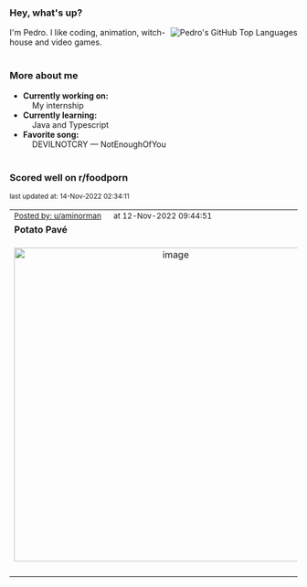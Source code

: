 ### Hey, what's up?
<img align="right" alt="Pedro's GitHub Top Languages" src="https://github-readme-stats.vercel.app/api/top-langs/?username=PedrosUsername&exclude_repo=HW2&layout=compact" />

I'm Pedro. I like coding, animation, witch-house and video games.<br><br>

### More about me
- **Currently working on:**  
&nbsp;&nbsp;&nbsp;&nbsp;My internship
- **Currently learning:**  
&nbsp;&nbsp;&nbsp;&nbsp;Java and Typescript
- **Favorite song:**  
&nbsp;&nbsp;&nbsp;&nbsp;DEVILNOTCRY — NotEnoughOfYou<br><br>

### Scored well on r/foodporn

<p align="left"><sub>last updated at: 14-Nov-2022 02:34:11</sub></p>

|   |
| --- |
| <sub>[Posted by: u/aminorman][source] &nbsp;&nbsp;&nbsp;&nbsp; at 12-Nov-2022 09:44:51</sub> |
| **Potato Pavé** | 
|<p align="center"> <img alt="image" src="https://i.redd.it/6nkycsq7niz91.jpg" width="550" /> </p>|
|   |

  



  
  
  
[linkedin]: https://linkedin.com/in/pedro-h-r-gomes-8a487b14a/
[gmail]: mailto:pilique11@gmail.com
[source]: https://reddit.com/r/FoodPorn/comments/yt62e5/potato_pavé/
[redditAPI]: https://www.reddit.com/dev/api/